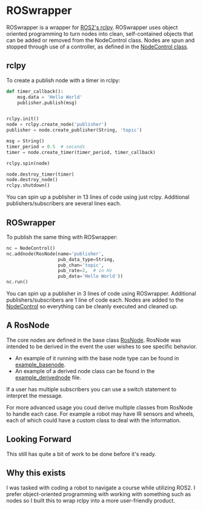 # ROSwrapper
ROSwrapper is a wrapper for [ROS2's rclpy](https://github.com/ros2/rclpy). ROSwrapper uses object oriented programming to turn nodes into clean, self-contained objects that can be added or removed from the NodeControl class. Nodes are spun and stopped through use of a controller, as defined in the [NodeControl class](nodecontrol.py).

## rclpy
To create a publish node with a timer in rclpy:
```python
def timer_callback():
    msg.data = 'Hello World'
    publisher.publish(msg)


rclpy.init()
node = rclpy.create_node('publisher')
publisher = node.create_publisher(String, 'topic')

msg = String()
timer_period = 0.5  # seconds
timer = node.create_timer(timer_period, timer_callback)

rclpy.spin(node)

node.destroy_timer(timer)
node.destroy_node()
rclpy.shutdown()
```
You can spin up a publisher in 13 lines of code using just rclpy. Additional publishers/subscribers are several lines each.

## ROSwrapper
To publish the same thing with ROSwrapper:
```python
nc = NodeControl()
nc.addnode(RosNode(name='publisher',
                   pub_data_type=String,
                   pub_chan='topic',
                   pub_rate=2,  # in Hz
                   pub_data='Hello World'))
nc.run()
```
You can spin up a publisher in 3 lines of code using ROSwrapper. Additional publishers/subscribers are 1 line of code each. Nodes are added to the [NodeControl](nodecontrol.py) so everything can be cleanly executed and cleaned up.

## A RosNode
The core nodes are defined in the base class [RosNode](rosnode.py). RosNode was intended to be derived in the event the user wishes to see specific behavior.

- An example of it running with the base node type can be found in [example_basenode](example_basenode.py). 
- An example of a derived node class can be found in the [example_derivednode](example_derivednode.py) file. 

If a user has multiple subscribers you can use a switch statement to interpret the message. 

For more advanced usage you coud derive multiple classes from RosNode to handle each case. For example a robot may have IR sensors and wheels, each of which could have a custom class to deal with the information.

## Looking Forward
This still has quite a bit of work to be done before it's ready.


## Why this exists
I was tasked with coding a robot to navigate a course while utilizing ROS2. I prefer object-oriented programming with working with something such as nodes so I built this to wrap rclpy into a more user-friendly product.
